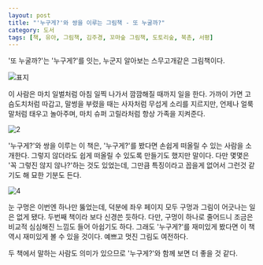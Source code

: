 ```yaml
---
layout: post
title: "'누구게?'와 쌍을 이루는 그림책 - 또 누굴까?"
category: 도서
tags: [책, 유아, 그림책, 김주경, 꼬마숲 그림책, 도토리숲, 북촌, 서평]
---
```


'또 누굴까?'는 '누구게?'를 잇는,
누군지 알아보는 스무고개같은 그림책이다.

![표지](https://lh3.googleusercontent.com/0L5yj6a3e-7bv4XVZ-XVg1OqgnajcFEwBCtoh7DkKGjCUgfajmgM-rZQP6qeUWsXFeOlgB95cvitVg=s480)

이 사람은 마치 일벌처럼 아침 일찍 나가서 깜깜해질 때까지 일을 한다.
가까이 가면 고슴도치처럼 따갑고,
말썽을 부렸을 때는 사자처럼 무섭게 소리를 지르지만,
언제나 얼룩말처럼 태우고 놀아주며,
마치 슈퍼 고릴라처럼 항상 가족을 지켜준다.

![2](https://lh3.googleusercontent.com/IzsM7vvejhXLbSfOSSWZfZUkZjPvZqV_9cWMeFOEH0QngsHW3dMyLCGDL10YPPZBqH57Q9J9N93V8g=s560)

'누구게?'와 쌍을 이루는 이 책은,
'누구게?'를 봤다면 손쉽게 떠올릴 수 있는 사람을 소개한다.
그렇지 않더라도 쉽게 떠올릴 수 있도록 만들기도 했지만 말이다.
다만 몇몇은 '꼭 그렇진 않지 않나?'하는 것도 있었는데,
그만큼 특징이라고 꼽을게 없어서 그런것 같기도 해 묘한 기분도 든다.

![4](https://lh3.googleusercontent.com/2ITZUPnbT1ZXPgVmKcf-f_4qsgfDkbwTIhfCi_b308mHex60hhX3zYE6WjzEZjbtxiiAvCM0l9lh-A=s560)

눈 구멍은 이번엔 하나만 뚫었는데,
덕분에 좌우 페이지 모두 구멍과 그림이 어긋나는 일은 없게 됐다.
두번째 책이라 보다 신경쓴 듯하다.
다만, 구멍이 하나로 줄어드니 조금은 비교적 심심해진 느낌도 들어 아쉽기도 하다.
그래도 '누구게?'를 재미있게 봤다면 이 책 역시 재미있게 볼 수 있을 것이다.
예쁘고 멋진 그림도 여전하다.

두 책에서 말하는 사람도 의미가 있으므로
'누구게?'와 함께 보면 더 좋을 것 같다.
